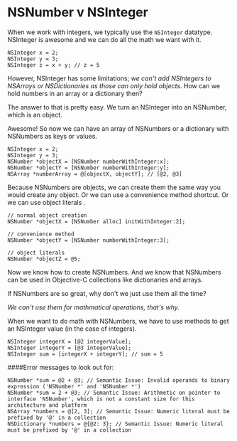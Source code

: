 
# NSNumber v NSInteger
When we work with integers, we typically use the `NSInteger` datatype.
NSInteger is awesome and we can do all the math we want with it. 

```objc
NSInteger x = 2;
NSInteger y = 3;
NSInteger z = x + y; // z = 5
```

However, NSInteger has some limitations; *we can't add NSIntegers to NSArrays or
NSDictionaries as those can only hold objects*. How can we hold numbers in an
array or a dictionary then? 

The answer to that is pretty easy. We turn an NSInteger into an NSNumber, which is an
object. 

Awesome! So now we can have an array of NSNumbers or a dictionary with
NSNumbers as keys or values.

```objc
NSInteger x = 2;
NSInteger y = 3;
NSNumber *objectX = [NSNumber numberWithInteger:x];
NSNumber *objectY = [NSNumber numberWithInteger:y];
NSArray *numberArray = @[objectX, objectY]; // [@2, @3]
```

Because NSNumbers are objects, we can create them the same way you would create
any object. Or we can use a convenience method shortcut. Or we can use object literals
.

```objc
// normal object creation
NSNumber *objectX = [NSNumber alloc] initWithInteger:2];

// convenience method
NSNumber *objectY = [NSNumber numberWithInteger:3];

// object literals
NSNumber *objectZ = @5;
```

Now we know how to create NSNumbers. And we know that NSNumbers can be used in
Objective-C collections like dictionaries and arrays. 

If NSNumbers are so great, why don't we just use them all the time?

*We can't use them for mathmatical operations, that's why.*

When we want to do math with NSNumbers, we have to use methods to get an
NSInteger value (in the case of integers).

```objc
NSInteger integerX = [@2 integerValue];
NSInteger integerY = [@3 integerValue];
NSInteger sum = [integerX + integerY]; // sum = 5
```

####Error messages to look out for:

```objc
NSNumber *sum = @2 + @3; // Semantic Issue: Invalid operands to binary expression ('NSNumber *' and 'NSNumber *')
NSNumber *sum = 2 + @3; // Semantic Issue: Arithmetic on pointer to interface 'NSNumber', which is not a constant size for this architecture and platform
NSArray *numbers = @[2, 3]; // Semantic Issue: Numeric literal must be prefixed by '@' in a collection
NSDictionary *numbers = @{@2: 3}; // Semantic Issue: Numeric literal must be prefixed by '@' in a collection
```
